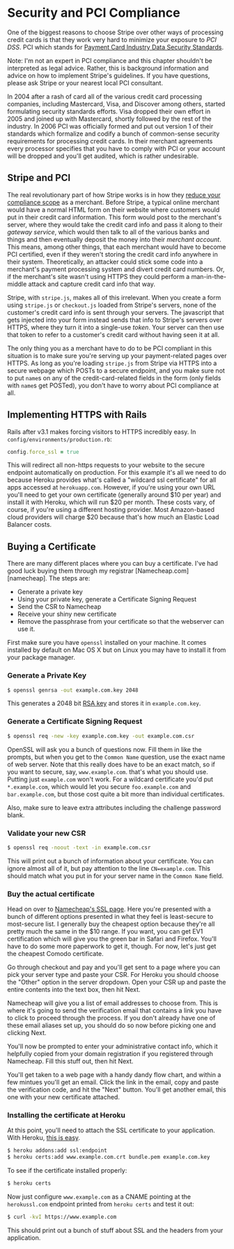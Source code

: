 # Security and PCI Compliance

[pci]: https://www.pcisecuritystandards.org
[stripe_pci]: https://stripe.com/help/security
[rsa]: http://en.wikipedia.org/wiki/RSA_(algorithm)
[namecheap_ssl]: http://www.namecheap.com/ssl-certificates.aspx
[heroku_ssl]: https://devcenter.heroku.com/articles/ssl-endpoint

One of the biggest reasons to choose Stripe over other ways of processing credit cards is that they work very hard to minimize your exposure to *PCI DSS*. PCI which stands for [Payment Card Industry Data Security Standards][pci]. 

Note: I'm not an expert in PCI compliance and this chapter shouldn't be interpreted as legal advice. Rather, this is background information and advice on how to implement Stripe's guidelines. If you have questions, please ask Stripe or your nearest local PCI consultant.

In 2004 after a rash of card all of the various credit card processing companies, including Mastercard, Visa, and Discover among others, started formulating security standards efforts. Visa dropped their own effort in 2005 and joined up with Mastercard, shortly followed by the rest of the industry. In 2006 PCI was officially formed and put out version 1 of their standards which formalize and codify a bunch of common-sense security requirements for processing credit cards. In their merchant agreements every processor specifies that you have to comply with PCI or your account will be dropped and you'll get audited, which is rather undesirable.

## Stripe and PCI

The real revolutionary part of how Stripe works is in how they [reduce your compliance scope][stripe_pci] as a merchant. Before Stripe, a typical online merchant would have a normal HTML form on their website where customers would put in their credit card information. This form would post to the merchant's server, where they would take the credit card info and pass it along to their *gateway service*, which would then talk to all of the various banks and things and then eventually deposit the money into their *merchant account*. This means, among other things, that each merchant would have to become PCI certified, even if they weren't storing the credit card info anywhere in their system. Theoretically, an attacker could stick some code into a merchant's payment processing system and divert credit card numbers. Or, if the merchant's site wasn't using HTTPS they could perform a man-in-the-middle attack and capture credit card info that way.

Stripe, with `stripe.js`, makes all of this irrelevant. When you create a form using `stripe.js` or `checkout.js` loaded from Stripe's servers, none of the customer's credit card info is sent through your servers. The javascript that gets injected into your form instead sends that info to Stripe's servers over HTTPS, where they turn it into a single-use *token*. Your server can then use that token to refer to a customer's credit card without having seen it at all.

The only thing you as a merchant have to do to be PCI compliant in this situation is to make sure you're serving up your payment-related pages over HTTPS. As long as you're loading `stripe.js` from Stripe via HTTPS into a secure webpage which POSTs to a secure endpoint, and you make sure not to put `name`s on any of the credit-card-related fields in the form (only fields with `name`s get POSTed), you don't have to worry about PCI compliance at all.

## Implementing HTTPS with Rails

Rails after v3.1 makes forcing visitors to HTTPS incredibly easy. In `config/environments/production.rb`:

```ruby
config.force_ssl = true
```

This will redirect all non-https requests to your website to the secure endpoint automatically on production. For this example it's all we need to do because Heroku provides what's called a "wildcard ssl certificate" for all apps accessed at `herokuapp.com`. However, if you're using your own URL you'll need to get your own certificate (generally around $10 per year) and install it with Heroku, which will run $20 per month. These costs vary, of course, if you're using a different hosting provider. Most Amazon-based cloud providers will charge $20 because that's how much an Elastic Load Balancer costs.

## Buying a Certificate

There are many different places where you can buy a certificate. I've had good luck buying them through my registrar [Namecheap.com][namecheap]. The steps are:

* Generate a private key
* Using your private key, generate a Certificate Signing Request
* Send the CSR to Namecheap
* Receive your shiny new certificate
* Remove the passphrase from your certificate so that the webserver can use it.

First make sure you have `openssl` installed on your machine. It comes installed by default on Mac OS X but on Linux you may have to install it from your package manager.

### Generate a Private Key

```bash
$ openssl genrsa -out example.com.key 2048
```

This generates a 2048 bit [RSA key][rsa] and stores it in `example.com.key`.

### Generate a Certificate Signing Request

```bash
$ openssl req -new -key example.com.key -out example.com.csr
```

OpenSSL will ask you a bunch of questions now. Fill them in like the prompts, but when you get to the `Common Name` question, use the exact name of web server. Note that this really does have to be an exact match, so if you want to secure, say, `www.example.com`. that's what you should use. Putting just `example.com` won't work. For a wildcard certificate you'd put `*.example.com`, which would let you secure `foo.example.com` and `bar.example.com`, but those cost quite a bit more than individual certificates.

Also, make sure to leave extra attributes including the challenge password blank.

### Validate your new CSR

```bash
$ openssl req -noout -text -in example.com.csr
```

This will print out a bunch of information about your certificate. You can ignore almost all of it, but pay attention to the line `CN=example.com`. This should match what you put in for your server name in the `Common Name` field.

### Buy the actual certificate

Head on over to [Namecheap's SSL page][namecheap_ssl]. Here you're presented with a bunch of different options presented in what they feel is least-secure to most-secure list. I generally buy the cheapest option because they're all pretty much the same in the $10 range. If you want, you can get EV1 certification which will give you the green bar in Safari and Firefox. You'll have to do some more paperwork to get it, though. For now, let's just get the cheapest Comodo certificate.

Go through checkout and pay and you'll get sent to a page where you can pick your server type and paste your CSR. For Heroku you should choose the "Other" option in the server dropdown. Open your CSR up and paste the entire contents into the text box, then hit Next.

Namecheap will give you a list of email addresses to choose from. This is where it's going to send the verification email that contains a link you have to click to proceed through the process. If you don't already have one of these email aliases set up, you should do so now before picking one and clicking Next.

You'll now be prompted to enter your administrative contact info, which it helpfully copied from your domain registration if you registered through Namecheap. Fill this stuff out, then hit Next.

You'll get taken to a web page with a handy dandy flow chart, and within a few mintues you'll get an email. Click the link in the email, copy and paste the verification code, and hit the "Next" button. You'll get another email, this one with your new certificate attached.

### Installing the certificate at Heroku

At this point, you'll need to attach the SSL certificate to your application. With Heroku, [this is easy][heroku_ssl].

```bash
$ heroku addons:add ssl:endpoint
$ heroku certs:add www.example.com.crt bundle.pem example.com.key
```

To see if the certificate installed properly:

```bash
$ heroku certs
```

Now just configure `www.example.com` as a CNAME pointing at the `herokussl.com` endpoint printed from `heroku certs` and test it out:

```bash
$ curl -kvI https://www.example.com
```

This should print out a bunch of stuff about SSL and the headers from your application.

